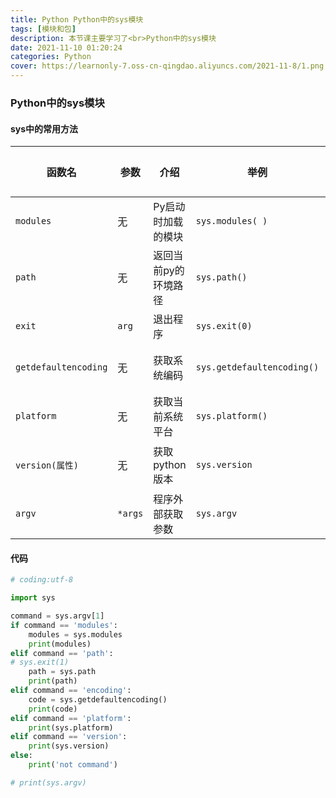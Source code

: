 ```yaml
---
title: Python Python中的sys模块
tags: [模块和包]
description: 本节课主要学习了<br>Python中的sys模块
date: 2021-11-10 01:20:24
categories: Python
cover: https://learnonly-7.oss-cn-qingdao.aliyuncs.com/2021-11-8/1.png
---
```


### Python中的sys模块

#### sys中的常用方法

| 函数名               | 参数    | 介绍                 | 举例                       | 返回值 |
| -------------------- | ------- | -------------------- | -------------------------- | ------ |
| `modules`            | 无      | Py启动时加载的模块   | `sys.modules( )`           | 列表   |
| `path`               | 无      | 返回当前py的环境路径 | `sys.path()`               | 列表   |
| `exit`               | `arg`   | 退出程序             | `sys.exit(0)`              | 无     |
| `getdefaultencoding` | 无      | 获取系统编码         | `sys.getdefaultencoding()` | 字符串 |
| `platform`           | 无      | 获取当前系统平台     | `sys.platform()`           | 字符串 |
| `version(属性)`      | 无      | 获取python版本       | `sys.version`              | 字符串 |
| `argv`               | `*args` | 程序外部获取参数     | `sys.argv`                 | 列表   |

#### 代码

```python
# coding:utf-8

import sys

command = sys.argv[1]
if command == 'modules':
    modules = sys.modules
    print(modules)
elif command == 'path':
# sys.exit(1)
    path = sys.path
    print(path)
elif command == 'encoding':
    code = sys.getdefaultencoding()
    print(code)
elif command == 'platform':
    print(sys.platform)
elif command == 'version':
    print(sys.version)
else:
    print('not command')

# print(sys.argv)

```
